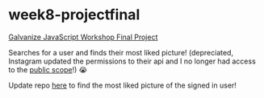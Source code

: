 # week8-projectfinal
[Galvanize JavaScript Workshop Final Project](http://mostliked.tommygaessler.com)

Searches for a user and finds their most liked picture! (depreciated, Instagram updated the permissions to their api and I no longer had access to the [public scope](https://www.instagram.com/developer/authorization/)!) 😭

Update repo [here](https://github.com/tommygaessler/mostliked) to find the most liked picture of the signed in user!
